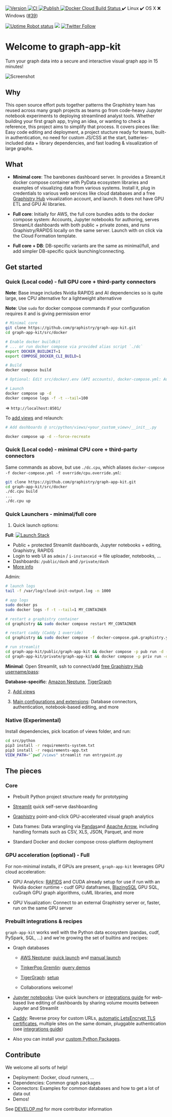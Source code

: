 [ ![Version](https://img.shields.io/docker/v/graphistry/graph-app-kit-st?logo=docker) ](https://hub.docker.com/r/graphistry/graph-app-kit-st/tags)
[ ![CI](https://github.com/graphistry/graph-app-kit/actions/workflows/ci.yml/badge.svg) ](https://github.com/graphistry/graph-app-kit/actions/workflows/ci.yml)
[ ![Publish](https://github.com/graphistry/graph-app-kit/actions/workflows/publish.yml/badge.svg) ](https://github.com/graphistry/graph-app-kit/actions/workflows/publish.yml)
[ ![Docker Cloud Build Status](https://img.shields.io/docker/cloud/build/graphistry/graph-app-kit-st?logo=docker) ](https://hub.docker.com/repository/docker/graphistry/graph-app-kit-st/builds)
✔️ Linux
✔️ OS X
❌ Windows ([#39](https://github.com/graphistry/graph-app-kit/issues/39))


[![Uptime Robot status](https://img.shields.io/uptimerobot/status/m787548531-e9c7b7508fc76fea927e2313?label=hub.graphistry.com)](https://status.graphistry.com/) [<img src="https://img.shields.io/badge/slack-Graphistry%20chat-yellow.svg?logo=slack">](https://join.slack.com/t/graphistry-community/shared_invite/zt-53ik36w2-fpP0Ibjbk7IJuVFIRSnr6g)
[![Twitter Follow](https://img.shields.io/twitter/follow/graphistry)](https://twitter.com/graphistry)


# Welcome to graph-app-kit

Turn your graph data into a secure and interactive visual graph app in 15 minutes! 


![Screenshot](https://user-images.githubusercontent.com/4249447/92298596-8e518600-eeff-11ea-8276-069281a4af93.png)

## Why

This open source effort puts together patterns the Graphistry team has reused across many graph projects as teams go from code-heavy Jupyter notebook experiments to deploying streamlined analyst tools. Whether building your first graph app, trying an idea, or wanting to check a reference, this project aims to simplify that process. It covers pieces like: Easy code editing and deployment, a project stucture ready for teams, built-in authentication, no need for custom JS/CSS at the start, batteries-included data + library dependencies, and fast loading & visualization of large graphs.

## What

* **Minimal core**: The barebones dashboard server. In provides a StreamLit docker compose container with PyData ecosystem libraries and examples of visualizing data from various systems. Install it, plug in credentials to various web services like cloud databases and a free [Graphistry Hub](https://hub.graphistry.com) visualization account, and launch. It does not have GPU ETL and GPU AI libraries.

* **Full core**: Initially for AWS, the full core bundles adds to the docker compose system: Accounts, Jupyter notebooks for authoring, serves StreamLit dashboards with both public + private zones, and runs Graphistry/RAPIDS locally on the same server. Launch with on click via the Cloud Formation template.

* **Full core + DB**: DB-specific variants are the same as minimal/full, and add simpler DB-specific quick launching/connecting.

## Get started

### Quick (Local code) - full GPU core + third-party connectors

**Note**: Base image includes Nvidia RAPIDS and AI dependencies so is quite large, see CPU alternative for a lightweight alternativve

**Note**: Use `sudo` for docker compose commands if your configuration requires it and is giving permission error

```bash
# Minimal core
git clone https://github.com/graphistry/graph-app-kit.git
cd graph-app-kit/src/docker

# Enable docker buildkit
# ... or run docker compose via provided alias script `./dc`
export DOCKER_BUILDKIT=1
export COMPOSE_DOCKER_CLI_BUILD=1

# Build
docker compose build

# Optional: Edit src/docker/.env (API accounts), docker-compose.yml: Auth, ports, ...

# Launch
docker compose up -d
docker compose logs -f -t --tail=100
```

=> `http://localhost:8501/`

To [add views](docs/views.md) and relaunch:

```bash
# Add dashboards @ src/python/views/<your_custom_view>/__init__.py

docker compose up -d --force-recreate
```

### Quick (Local code) - minimal CPU core + third-party connectors

Same commands as above, but use `./dc.cpu`, which aliases `docker-compose -f docker-compose.yml -f override/cpu.override.yml`:

```bash
git clone https://github.com/graphistry/graph-app-kit.git
cd graph-app-kit/src/docker
./dc.cpu build
...
./dc.cpu up
```

### Quick Launchers - minimal/full core

1. Quick launch options:

**Full**: [![Launch Stack](https://s3.amazonaws.com/cloudformation-examples/cloudformation-launch-stack.png)](https://console.aws.amazon.com/cloudformation/home?region=region#/stacks/new?stackName=graph_app_kit_full&templateURL=https://graph-app-kit-repo-public.s3.us-east-2.amazonaws.com/templates/latest/core/graphistry.yml)

* Public + protected Streamlit dashboards, Jupyter notebooks + editing, Graphistry, RAPIDS
* Login to web UI as `admin` / `i-instanceid` -> file uploader, notebooks, ...
* Dashboards: `/public/dash` and `/private/dash`
* [More info](docs/setup.md)

Admin:

```bash
# launch logs
tail -f /var/log/cloud-init-output.log -n 1000

# app logs
sudo docker ps
sudo docker logs -f -t --tail=1 MY_CONTAINER

# restart a graphistry container
cd graphistry && sudo docker compose restart MY_CONTAINER

# restart caddy (Caddy 1 override)
cd graphistry && sudo docker compose -f docker-compose.gak.graphistry.yml up -d caddy

# run streamlit
cd graph-app-kit/public/graph-app-kit && docker compose -p pub run -d --name streamlit-pub streamlit
cd graph-app-kit/private/graph-app-kit && docker compose -p priv run -d --name streamlit-priv streamlit
```

**Minimal**: Open Streamlit, ssh to connect/add [free Graphistry Hub username/pass](https://www.graphistry.com/get-started):

**Database-specific**: [Amazon Neptune](docs/neptune.md), [TigerGraph](docs/tigergraph.md)

2. [Add views](docs/views.md)

3. [Main configurations and extensions](docs/extend.md): Database connectors, authentication, notebook-based editing, and more

### Native (Experimental)

Install dependencies, pick location of views folder, and run:

```bash
cd src/python
pip3 install -r requirements-system.txt
pip3 install -r requirements-app.txt
VIEW_PATH="`pwd`/views" streamlit run entrypoint.py 
```

## The pieces

### Core

* Prebuilt Python project structure ready for prototyping
* [Streamlit](https://www.streamlit.io/) quick self-serve dashboarding
* [Graphistry](https://www.graphistry.com/get-started) point-and-click GPU-accelerated visual graph analytics
* Data frames: Data wrangling via [Pandas](https://pandas.pydata.org/)and [Apache Arrow](https://arrow.apache.org/), including handling formats such as CSV, XLS, JSON, Parquet, and more

* Standard Docker and docker compose cross-platform deployment

### GPU acceleration (optional) - Full

For non-minimal installs, if GPUs are present, `graph-app-kit` leverages GPU cloud acceleration:

* GPU Analytics:  [RAPIDS](https://www.rapids.ai) and CUDA already setup for use if run with an Nvidia docker runtime - cudf GPU dataframes, [BlazingSQL](https://www.blazingsql.com) GPU SQL, cuGraph GPU graph algorithms, cuML libraries, and more

* GPU Visualization: Connect to an external Graphistry server or, faster, run on the same GPU server

### Prebuilt integrations & recipes

`graph-app-kit` works well with the Python data ecosystem (pandas, cudf, PySpark, SQL, ...) and we're growing the set of builtins and recipes:

* Graph databases
  
  * [AWS Neptune](https://aws.amazon.com/neptune/): [quick launch](docs/neptune.md) and [manual launch](docs/neptune-manual.md)
  * [TinkerPop Gremlin](https://tinkerpop.apache.org/): [query demos](https://github.com/graphistry/graph-app-kit/tree/master/src/python/views/demo_neptune_01_minimal_gremlin)
  * [TigerGraph](https://www.tigergraph.com): [setup](docs/tigergraph.md)

  * Collaborations welcome!

* [Jupyter notebooks](https://jupyter.org/): Use quick launchers or [integrations guide](docs/extend.md) for web-based live editing of dashboards by sharing volume mounts between Jupyter and Streamlit

* [Caddy](https://caddyserver.com/): Reverse proxy for custom URLs, [automatic LetsEncrypt TLS certificates](http://letsencrypt.org/), multiple sites on the same domain, pluggable authentication (see [integrations guide](docs/extend.md))

* Also you can install your [custom Python Packages](docs/additional-packages.md).

## Contribute

We welcome all sorts of help!

* Deployment: Docker, cloud runners, ...
* Dependencies: Common graph packages
* Connectors: Examples for common databases and how to get a lot of data out
* Demos!

See [DEVELOP.md](DEVELOP.md) for more contributor information
